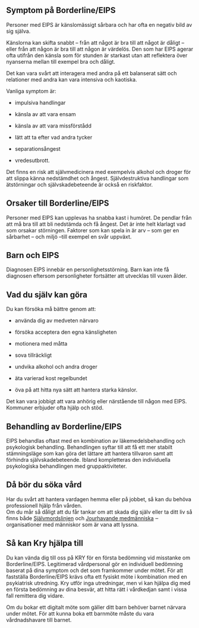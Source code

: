 Symptom på Borderline/EIPS
--------------------------

Personer med EIPS är känslomässigt sårbara och har ofta en negativ bild av sig själva.

Känslorna kan skifta snabbt – från att något är bra till att något är dåligt – eller från att någon är bra till att någon är värdelös. Den som har EIPS agerar ofta utifrån den känsla som för stunden är starkast utan att reflektera över nyanserna mellan till exempel bra och dåligt.

Det kan vara svårt att interagera med andra på ett balanserat sätt och relationer med andra kan vara intensiva och kaotiska.

Vanliga symptom är:

*   impulsiva handlingar
    
*   känsla av att vara ensam
    
*   känsla av att vara missförstådd
    
*   lätt att ta efter vad andra tycker
    
*   separationsångest
    
*   vredesutbrott.
    

Det finns en risk att självmedicinera med exempelvis alkohol och droger för att slippa känna nedstämdhet och ångest. Självdestruktiva handlingar som ätstörningar och självskadebeteende är också en riskfaktor.

Orsaker till Borderline/EIPS
----------------------------

Personer med EIPS kan upplevas ha snabba kast i humöret. De pendlar från att må bra till att bli nedstämda och få ångest. Det är inte helt klarlagt vad som orsakar störningen. Faktorer som kan spela in är arv – som ger en sårbarhet – och miljö –till exempel en svår uppväxt.

Barn och EIPS
-------------

Diagnosen EIPS innebär en personlighetsstörning. Barn kan inte få diagnosen eftersom personligheter fortsätter att utvecklas till vuxen ålder.

Vad du själv kan göra
---------------------

Du kan försöka må bättre genom att:

*   använda dig av medveten närvaro
    
*   försöka acceptera den egna känsligheten
    
*   motionera med måtta
    
*   sova tillräckligt
    
*   undvika alkohol och andra droger
    
*   äta varierad kost regelbundet
    
*   öva på att hitta nya sätt att hantera starka känslor.
    

Det kan vara jobbigt att vara anhörig eller närstående till någon med EIPS. Kommuner erbjuder ofta hjälp och stöd.

Behandling av Borderline/EIPS
-----------------------------

EIPS behandlas oftast med en kombination av läkemedelsbehandling och psykologisk behandling. Behandlingen syftar till att få ett mer stabilt stämningsläge som kan göra det lättare att hantera tillvaron samt att förhindra självskadebeteende. Ibland kompletteras den individuella psykologiska behandlingen med gruppaktiviteter.

Då bör du söka vård
-------------------

Har du svårt att hantera vardagen hemma eller på jobbet, så kan du behöva professionell hjälp från vården.  
Om du mår så dåligt att du får tankar om att skada dig själv eller ta ditt liv så finns både [Självmordslinjen](https://mind.se/hitta-hjalp/sjalvmordslinjen/ "sjalvmordslinjen") och [Jourhavande medmänniska](https://www.jourhavande-medmanniska.se/ "jourhavande-medmanniska") ‒ organisationer med människor som är vana att lyssna.

Så kan Kry hjälpa till
----------------------

Du kan vända dig till oss på KRY för en första bedömning vid misstanke om Borderline/EIPS. Legitimerad vårdpersonal gör en individuell bedömning baserat på dina symptom och det som framkommer under mötet. För att fastställa Borderline/EIPS krävs ofta ett fysiskt möte i kombination med en psykiatrisk utredning. Kry utför inga utredningar, men vi kan hjälpa dig med en första bedömning av dina besvär, att hitta rätt i vårdkedjan samt i vissa fall remittera dig vidare.

Om du bokar ett digitalt möte som gäller ditt barn behöver barnet närvara under mötet. För att kunna boka ett barnmöte måste du vara vårdnadshavare till barnet.